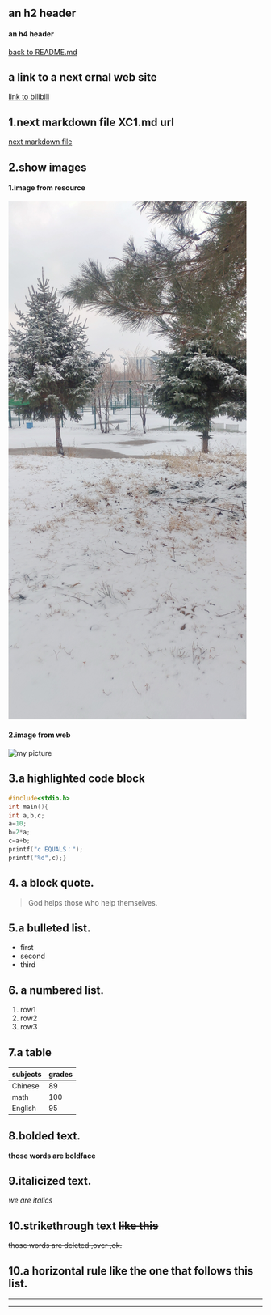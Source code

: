 ## an h2 header
#### an h4 header
[back to README.md](./README.md)
## a link to a next ernal web site
[link to bilibili](https://www.bilibili.com/v/cinephile/?spm_id_from=333.851.b_7072696d6172794368616e6e656c4d656e75.69)

## 1.next markdown file XC1.md url
[next markdown file](./xc1.md)



## 2.show images
#### 1.image from resource
![image from resource](./resource/1.jpg)
#### 2.image from web
![my picture](https://gimg2.baidu.com/image_search/src=http%3A%2F%2F5b0988e595225.cdn.sohucs.com%2Fq_70%2Cc_zoom%2Cw_640%2Fimages%2F20180328%2Fc15974b0e2f64715856beaa61217fc98.jpeg&refer=http%3A%2F%2F5b0988e595225.cdn.sohucs.com&app=2002&size=f9999,10000&q=a80&n=0&g=0n&fmt=jpeg?sec=1620444342&t=477f548bf3438ae59a5dbe64e5f6c89f)

## 3.a  highlighted code block
~~~C
#include<stdio.h>
int main(){
int a,b,c;
a=10;
b=2*a;
c=a+b;
printf("c EQUALS：");
printf("%d",c);}
~~~

## 4. a block quote.
>God helps those who help themselves.

## 5.a bulleted list.
- first
- second
- third

## 6. a numbered list.
1. row1
2. row2
3. row3

## 7.a table 
|subjects|grades|
|--------|------|
|Chinese |89    |
|math    | 100  |
|English | 95   |

## 8.bolded text.
**those words are boldface**
## 9.italicized text.
*we are italics*
## 10.strikethrough text ~~like this~~
~~those words are deleted ,over ,ok.~~
## 10.a horizontal rule like the one that follows this list.
---
---
